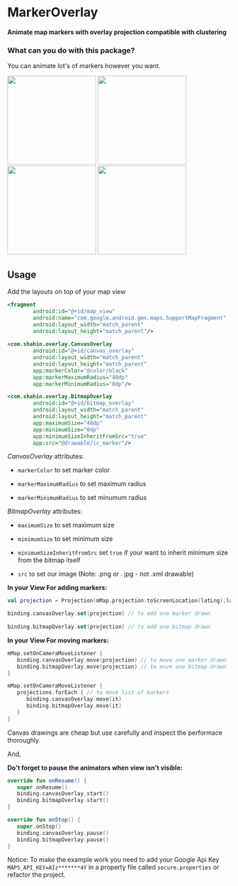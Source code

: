 # MarkerOverlay
**Animate map markers with overlay projection compatible with clustering**

### What can you do with this package?

You can animate lot's of markers however you want.

<img src="screens/1.gif" width="200"/> <img src="screens/2.gif" width="200"/> <img src="screens/3.gif" width="200"/> <img src="screens/4.gif" width="200"/>


## Usage

Add the layouts on top of your map view

```xml
<fragment
        android:id="@+id/map_view"
        android:name="com.google.android.gms.maps.SupportMapFragment"
        android:layout_width="match_parent"
        android:layout_height="match_parent"/>
        
<com.shahin.overlay.CanvasOverlay
        android:id="@+id/canvas_overlay"
        android:layout_width="match_parent"
        android:layout_height="match_parent"
        app:markerColor="@color/black"
        app:markerMaximumRadius="48dp"
        app:markerMinimumRadius="0dp"/>

<com.shahin.overlay.BitmapOverlay
        android:id="@+id/bitmap_overlay"
        android:layout_width="match_parent"
        android:layout_height="match_parent"
        app:maximumSize="48dp"
        app:minimumSize="0dp"
        app:minimumSizeInheritFromSrc="true"
        app:src="@drawable/ic_marker"/>
```

*CanvasOverlay* attributes:

* `markerColor` to set marker color

* `markerMaximumRadius` to set maximum radius

* `markerMinimumRadius` to set minumum radius


*BitmapOverlay* attributes:

* `maximumSize` to set maximum size

* `minimumSize` to set minimum size

* `minimumSizeInheritFromSrc` set `true` if your want to inherit minimum size from the bitmap itself

* `src` to set our image (Note: .png or . jpg - not .xml drawable)


**In your View For adding markers:**

```kotlin
val projection = Projection(mMap.projection.toScreenLocation(latLng),latLng)

binding.canvasOverlay.set(projection) // to add one marker drawn
                            
binding.bitmapOverlay.set(projection) // to add one bitmap drawn
```

**In your View For moving markers:**

```kotlin
mMap.setOnCameraMoveListener {
   binding.canvasOverlay.move(projection) // to move one marker drawn
   binding.bitmapOverlay.move(projection) // to move one bitmap drawn                 
}

mMap.setOnCameraMoveListener {
   projections.forEach { // to move list of markers
      binding.canvasOverlay.move(it)
      binding.bitmapOverlay.move(it)
   }                
}
```

Canvas drawings are cheap but use carefully and inspect the performace thoroughly.

And,

**Do't forget to pause the animators when view isn't visible:**

```kotlin
override fun onResume() {
   super.onResume()
   binding.canvasOverlay.start()
   binding.bitmapOverlay.start()
}

override fun onStop() {
   super.onStop()
   binding.canvasOverlay.pause()
   binding.bitmapOverlay.pause()
}
```



Notice: To make the example work you need to add your Google Api Key `MAPS_API_KEY=AIz*******4Y` in a property file called `secure.properties` or refactor the project.
